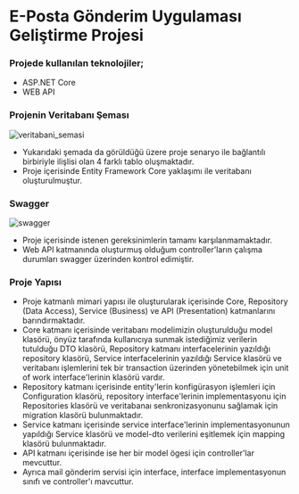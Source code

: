 # E-Posta Gönderim Uygulaması Geliştirme Projesi

### Projede kullanılan teknolojiler;

- ASP.NET Core
- WEB API

### Projenin Veritabanı Şeması

![veritabani_semasi](https://github.com/beyzakuru/Email-Sending-Project/assets/88837400/878a4637-5cd2-4fc3-8bf5-331de145635c)

- Yukarıdaki şemada da görüldüğü üzere proje senaryo ile bağlantılı birbiriyle ilişlisi olan 4 farklı tablo oluşmaktadır.
- Proje içerisinde Entity Framework Core yaklaşımı ile veritabanı oluşturulmuştur.

### Swagger 

![swagger](https://github.com/beyzakuru/Email-Sending-Project/assets/88837400/83d9473a-ee31-4887-8ba4-fc8f57fe2552)

- Proje içerisinde istenen gereksinimlerin tamamı karşılanmamaktadır.
- Web API katmanında oluşturmuş olduğum controller'ların çalışma durumları swagger üzerinden kontrol edimiştir.


### Proje Yapısı

- Proje katmanlı mimari yapısı ile oluşturularak içerisinde Core, Repository (Data Access), Service (Business) ve API (Presentation) katmanlarını barındırmaktadır.
- Core katmanı içerisinde veritabanı modelimizin oluşturulduğu model klasörü, önyüz tarafında kullanıcıya sunmak istediğimiz verilerin tutulduğu DTO klasörü, Repository katmanı interfacelerinin yazıldığı repository klasörü, Service interfacelerinin yazıldığı Service klasörü ve veritabanı işlemlerini tek bir transaction üzerinden yönetebilmek için unit of work interface'lerinin klasörü vardır.
- Repository katmanı içerisinde entity'lerin konfigürasyon işlemleri için Configuration klasörü, repository interface'lerinin implementasyonu için Repositories klasörü ve veritabanaı senkronizasyonunu sağlamak için migration klasörü bulunmaktadır.
- Service katmanı içerisinde service interface'lerinin implementasyonunun yapıldığı Service klasörü ve model-dto verilerini eşitlemek için mapping klasörü bulunmaktadır.
- API katmanı içerisinde ise her bir model ögesi için controller'lar mevcuttur.
- Ayrıca mail gönderim servisi için interface, interface implementasyonun sınıfı ve controller'ı mavcuttur.
